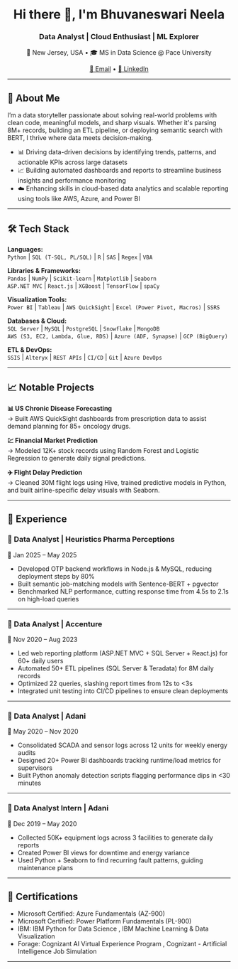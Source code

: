 <h1 align="center">Hi there 👋, I'm Bhuvaneswari Neela</h1>
<h3 align="center">Data Analyst | Cloud Enthusiast | ML Explorer</h3>

<p align="center">
  📍 New Jersey, USA • 🎓 MS in Data Science @ Pace University  
</p>
<p align="center">
  <a href="mailto:bhuvaneswarineela16@gmail.com">📧 Email</a> •
  <a href="https://www.linkedin.com/in/neela-bhuvaneswariri-a19aa4178/">🔗 LinkedIn</a>
</p>

---

## 🧠 About Me

I’m a data storyteller passionate about solving real-world problems with clean code, meaningful models, and sharp visuals. Whether it's parsing 8M+ records, building an ETL pipeline, or deploying semantic search with BERT, I thrive where data meets decision-making.

- 📊 Driving data-driven decisions by identifying trends, patterns, and actionable KPIs across large datasets  
- 📈 Building automated dashboards and reports to streamline business insights and performance monitoring  
- ☁️ Enhancing skills in cloud-based data analytics and scalable reporting using tools like AWS, Azure, and Power BI

---

## 🛠 Tech Stack

**Languages:**  
`Python` | `SQL (T-SQL, PL/SQL)` | `R` | `SAS` | `Regex` | `VBA`

**Libraries & Frameworks:**  
`Pandas` | `NumPy` | `Scikit-learn` | `Matplotlib` | `Seaborn`  
`ASP.NET MVC` | `React.js` | `XGBoost` | `TensorFlow` | `spaCy`

**Visualization Tools:**  
`Power BI` | `Tableau` | `AWS QuickSight` | `Excel (Power Pivot, Macros)` | `SSRS`

**Databases & Cloud:**  
`SQL Server` | `MySQL` | `PostgreSQL` | `Snowflake` | `MongoDB`  
`AWS (S3, EC2, Lambda, Glue, RDS)` | `Azure (ADF, Synapse)` | `GCP (BigQuery)`

**ETL & DevOps:**  
`SSIS` | `Alteryx` | `REST APIs` | `CI/CD` | `Git` | `Azure DevOps`

---

## 📈 Notable Projects

**📊 US Chronic Disease Forecasting**  
→ Built AWS QuickSight dashboards from prescription data to assist demand planning for 85+ oncology drugs.

**💹 Financial Market Prediction**  
→ Modeled 12K+ stock records using Random Forest and Logistic Regression to generate daily signal predictions.

**✈️ Flight Delay Prediction**  
→ Cleaned 30M flight logs using Hive, trained predictive models in Python, and built airline-specific delay visuals with Seaborn.

---

## 💼 Experience

### 🔹 Data Analyst | Heuristics Pharma Perceptions 
📅 Jan 2025 – May 2025  
- Developed OTP backend workflows in Node.js & MySQL, reducing deployment steps by 80%  
- Built semantic job-matching models with Sentence-BERT + pgvector  
- Benchmarked NLP performance, cutting response time from 4.5s to 2.1s on high-load queries  

---

### 🔹 Data Analyst | Accenture  
📅 Nov 2020 – Aug 2023  
- Led web reporting platform (ASP.NET MVC + SQL Server + React.js) for 60+ daily users  
- Automated 50+ ETL pipelines (SQL Server & Teradata) for 8M daily records  
- Optimized 22 queries, slashing report times from 12s to <3s  
- Integrated unit testing into CI/CD pipelines to ensure clean deployments  

---

### 🔹 Data Analyst | Adani   
📅 May 2020 – Nov 2020  
- Consolidated SCADA and sensor logs across 12 units for weekly energy audits  
- Designed 20+ Power BI dashboards tracking runtime/load metrics for supervisors  
- Built Python anomaly detection scripts flagging performance dips in <30 minutes  

---

### 🔹 Data Analyst Intern | Adani   
📅 Dec 2019 – May 2020  
- Collected 50K+ equipment logs across 3 facilities to generate daily reports  
- Created Power BI views for downtime and energy variance  
- Used Python + Seaborn to find recurring fault patterns, guiding maintenance plans

---

## 🏅 Certifications

- Microsoft Certified: Azure Fundamentals (AZ-900)  
- Microsoft Certified: Power Platform Fundamentals (PL-900)  
- IBM: IBM Python for Data Science , IBM Machine Learning & Data Visualization    
- Forage: Cognizant AI Virtual Experience Program , Cognizant - Artificial Intelligence Job Simulation

---



